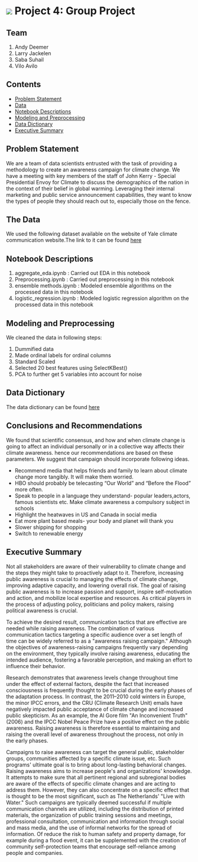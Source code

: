 # ![](https://ga-dash.s3.amazonaws.com/production/assets/logo-9f88ae6c9c3871690e33280fcf557f33.png) Project 4: Group Project

## Team

1. Andy Deemer
2. Larry Jackelen
3. Saba Suhail
4. Vilo Avilo

## Contents

- [Problem Statement](#Problem-Statement)
- [Data](#The-Data)
- [Notebook Descriptions](#Notebook-Descriptions)
- [Modeling and Preprocessing](#Modeling-and-Preprocessing)
- [Data Dictionary](#Data-Dictionary)
- [Executive Summary](#Executive-Summary)

## Problem Statement 

We are a team of data scientists entrusted with the task of providing a methodology to create an awareness campaign for climate change. We have a meeting with key members of the staff of John Kerry - Special Presidential Envoy for Climate to discuss the demographics of the nation in the context of their belief in global warming. Leveraging their internal marketing and public service announcement capabilities, they want to know the types of people they should reach out to, especially those on the fence.


## The Data

We used the following dataset available on the website of Yale climate communication website.The link to it can be found [here](https://climatecommunication.yale.edu/visualizations-data/ycom-us/) 

## Notebook Descriptions

1. aggregate_eda.ipynb : Carried out EDA in this notebook
2. Preprocessing.ipynb : Carried out preprocessing in this notebook
3. ensemble methods.ipynb : Modeled ensemble algorithms on the processed data in this notebook
4. logistic_regression.ipynb : Modeled logistic regression algorithm on the processed data in this notebook

## Modeling and Preprocessing

We cleaned the data in following steps:
1. Dummified data
2. Made ordinal labels for ordinal columns
3. Standard Scaled
4. Selected 20 best features using SelectKBest()
4. PCA to further get 5 variables into account for noise

## Data Dictionary

The data dictionary can be found [here](https://git.generalassemb.ly/ljackelen/project_4/blob/master/data/Project4_Data_Dictionary.pdf)



## Conclusions and Recommendations

We found that scientific consensus, and how and when climate change is going to affect an individual personally or in a collective way affects their climate awareness. hence our recommendations are based on these parameters. We suggest that campaign should incorporate following ideas.

- Recommend media that helps friends and family to learn about climate change more tangibly. It will make them worried. 
- HBO should probably be telecasting “Our World” and “Before the Flood” more often.
- Speak to people in a language they understand- popular leaders,actors, famous scientists etc. Make climate awareness a compulsory subject in schools
- Highlight the heatwaves in US and Canada in social media
- Eat more plant based meals- your body and planet will thank you
- Slower shipping for shopping
- Switch to renewable energy


## Executive Summary

Not all stakeholders are aware of their vulnerability to climate change and the steps they might take to proactively adapt to it. Therefore, increasing public awareness is crucial to managing the effects of climate change, improving adaptive capacity, and lowering overall risk. The goal of raising public awareness is to increase passion and support, inspire self-motivation and action, and mobilize local expertise and resources. As critical players in the process of adjusting policy, politicians and policy makers, raising political awareness is crucial. 

To achieve the desired result, communication tactics that are effective are needed while raising awareness. The combination of various communication tactics targeting a specific audience over a set length of time can be widely referred to as a "awareness raising campaign." Although the objectives of awareness-raising campaigns frequently vary depending on the environment, they typically involve raising awareness, educating the intended audience, fostering a favorable perception, and making an effort to influence their behavior.

Research demonstrates that awareness levels change throughout time under the effect of external factors, despite the fact that increased consciousness is frequently thought to be crucial during the early phases of the adaptation process. In contrast, the 2011–2010 cold winters in Europe, the minor IPCC errors, and the CRU (Climate Research Unit) emails have negatively impacted public acceptance of climate change and increased public skepticism. As an example, the Al Gore film "An Inconvenient Truth" (2006) and the IPCC Nobel Peace Prize have a positive effect on the public awareness. Raising awareness is therefore essential to maintaining and raising the overall level of awareness throughout the process, not only in the early phases.

Campaigns to raise awareness can target the general public, stakeholder groups, communities affected by a specific climate issue, etc. Such programs' ultimate goal is to bring about long-lasting behavioral changes. Raising awareness aims to increase people's and organizations' knowledge. It attempts to make sure that all pertinent regional and subregional bodies are aware of the effects of specific climate changes and are acting to address them. However, they can also concentrate on a specific effect that is thought to be the most significant, such as The Netherlands' "Live with Water." Such campaigns are typically deemed successful if multiple communication channels are utilized, including the distribution of printed materials, the organization of public training sessions and meetings, professional consultation, communication and information through social and mass media, and the use of informal networks for the spread of information. Of reduce the risk to human safety and property damage, for example during a flood event, it can be supplemented with the creation of community self-protection teams that encourage self-reliance among people and companies.
